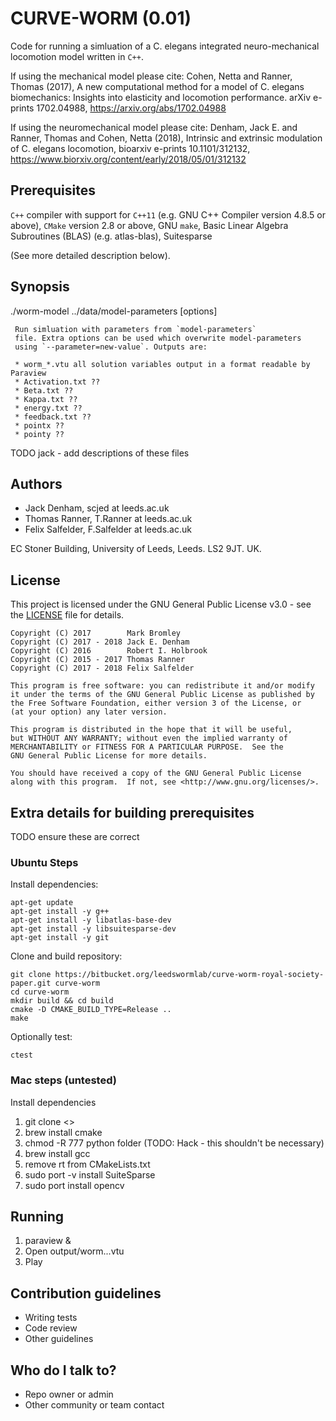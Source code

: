 # CURVE-WORM (0.01)

Code for running a simluation of a C. elegans integrated neuro-mechanical locomotion model written in `C++`.

If using the mechanical model please cite: Cohen, Netta and Ranner, Thomas (2017), A new computational method for a model of C. elegans biomechanics: Insights into elasticity and locomotion performance.  arXiv e-prints 1702.04988, https://arxiv.org/abs/1702.04988

If using the neuromechanical model please cite: Denham, Jack E. and Ranner, Thomas and Cohen, Netta (2018), Intrinsic and extrinsic modulation of C. elegans locomotion,  bioarxiv e-prints 10.1101/312132,    https://www.biorxiv.org/content/early/2018/05/01/312132

## Prerequisites

`C++` compiler with support for `C++11` (e.g. GNU C++ Compiler version 4.8.5 or above), `CMake` version 2.8 or above,
GNU `make`,
Basic Linear Algebra Subroutines (BLAS) (e.g. atlas-blas),
Suitesparse

(See more detailed description below).

## Synopsis

  ./worm-model ../data/model-parameters [options]

     Run simluation with parameters from `model-parameters`
     file. Extra options can be used which overwrite model-parameters
     using `--parameter=new-value`. Outputs are:

     * worm_*.vtu all solution variables output in a format readable by Paraview
     * Activation.txt ??
     * Beta.txt ??
     * Kappa.txt ??
     * energy.txt ??
     * feedback.txt ??
     * pointx ??
     * pointy ??
TODO jack - add descriptions of these files

## Authors

* Jack Denham, scjed at leeds.ac.uk
* Thomas Ranner, T.Ranner at leeds.ac.uk
* Felix Salfelder, F.Salfelder at leeds.ac.uk

EC Stoner Building, University of Leeds, Leeds. LS2 9JT. UK.

## License

This project is licensed under the GNU General Public License v3.0 - see the [LICENSE](LICENSE) file for details.

    Copyright (C) 2017        Mark Bromley
    Copyright (C) 2017 - 2018 Jack E. Denham
    Copyright (C) 2016        Robert I. Holbrook
    Copyright (C) 2015 - 2017 Thomas Ranner
    Copyright (C) 2017 - 2018 Felix Salfelder

    This program is free software: you can redistribute it and/or modify
    it under the terms of the GNU General Public License as published by
    the Free Software Foundation, either version 3 of the License, or
    (at your option) any later version.

    This program is distributed in the hope that it will be useful,
    but WITHOUT ANY WARRANTY; without even the implied warranty of
    MERCHANTABILITY or FITNESS FOR A PARTICULAR PURPOSE.  See the
    GNU General Public License for more details.

    You should have received a copy of the GNU General Public License
    along with this program.  If not, see <http://www.gnu.org/licenses/>.
    

## Extra details for building prerequisites

TODO ensure these are correct

### Ubuntu Steps

Install dependencies:
```
apt-get update
apt-get install -y g++
apt-get install -y libatlas-base-dev
apt-get install -y libsuitesparse-dev
apt-get install -y git
```

Clone and build repository:
```
git clone https://bitbucket.org/leedswormlab/curve-worm-royal-society-paper.git curve-worm
cd curve-worm
mkdir build && cd build
cmake -D CMAKE_BUILD_TYPE=Release ..
make
```

Optionally test:
```
ctest
```

### Mac steps (untested)

Install dependencies

1. git clone <<repository URL>>
2. brew install cmake
3. chmod -R 777 python folder (TODO: Hack - this shouldn't be necessary)
4. brew install gcc
5. remove rt from CMakeLists.txt
6. sudo port -v install SuiteSparse
7. sudo port install opencv

## Running

1. paraview &
2. Open output/worm...vtu
3. Play

## Contribution guidelines ###

* Writing tests
* Code review
* Other guidelines

## Who do I talk to? ###

* Repo owner or admin
* Other community or team contact